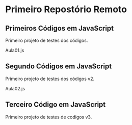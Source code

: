 # Primeiro Repostório Remoto

## Primeiros Códigos em JavaScript
Primeiro projeto de testes dos códigos.

Aula01.js

## Segundo Códigos em JavaScript
Primeiro projeto de testes dos códigos v2.

Aula02.js

## Terceiro Código em JavaScript
Primeiro projeto de testes de codigos v3.